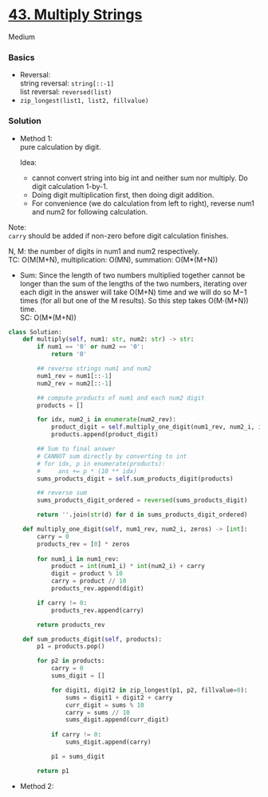 # [43. Multiply Strings](https://leetcode.com/problems/multiply-strings/description/?envType=company&envId=facebook&favoriteSlug=facebook-three-months)

Medium

### Basics
- Reversal:\
string reversal: `string[::-1]`\
list reversal: `reversed(list)`
- `zip_longest(list1, list2, fillvalue)`

### Solution
- Method 1:\
  pure calculation by digit.
  
  Idea: 
  - cannot convert string into big int and neither sum nor multiply. Do digit calculation 1-by-1.
  - Doing digit multiplication first, then doing digit addition.
  - For convenience (we do calculation from left to right), reverse num1 and num2 for following calculation.

Note: \
`carry` should be added if non-zero before digit calculation finishes.

  N, M: the number of digits in num1 and num2 respectively.\
  TC: O(M(M+N), multiplication: O(MN), summation: O(M*(M+N)) 
  - Sum: Since the length of two numbers multiplied together cannot be longer than the sum of the lengths of the two numbers,
    iterating over each digit in the answer will take O(M+N) time and we will do so M−1 times (for all but one of the M results). So this step takes O(M⋅(M+N)) time.\
  SC: O(M*(M+N))

```python
class Solution:
    def multiply(self, num1: str, num2: str) -> str:
        if num1 == '0' or num2 == '0':
            return '0'

        ## reverse strings num1 and num2
        num1_rev = num1[::-1]
        num2_rev = num2[::-1]

        ## compute products of num1 and each num2 digit
        products = []

        for idx, num2_i in enumerate(num2_rev):
            product_digit = self.multiply_one_digit(num1_rev, num2_i, idx)
            products.append(product_digit)

        ## Sum to final answer
        # CANNOT sum directly by converting to int
        # for idx, p in enumerate(products):
        #     ans += p * (10 ** idx)
        sums_products_digit = self.sum_products_digit(products)

        ## reverse sum
        sums_products_digit_ordered = reversed(sums_products_digit)

        return ''.join(str(d) for d in sums_products_digit_ordered)

    def multiply_one_digit(self, num1_rev, num2_i, zeros) -> [int]:
        carry = 0
        products_rev = [0] * zeros
        
        for num1_i in num1_rev:
            product = int(num1_i) * int(num2_i) + carry
            digit = product % 10
            carry = product // 10
            products_rev.append(digit)

        if carry != 0:
            products_rev.append(carry)

        return products_rev

    def sum_products_digit(self, products):
        p1 = products.pop()

        for p2 in products:
            carry = 0
            sums_digit = []

            for digit1, digit2 in zip_longest(p1, p2, fillvalue=0):
                sums = digit1 + digit2 + carry
                curr_digit = sums % 10
                carry = sums // 10
                sums_digit.append(curr_digit)
            
            if carry != 0:
                sums_digit.append(carry)

            p1 = sums_digit

        return p1
```

- Method 2:
